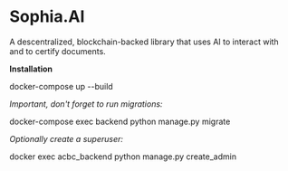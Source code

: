 # Sophia.AI
A descentralized, blockchain-backed library that uses AI to interact with and to certify documents.


**Installation**

docker-compose up --build

*Important, don't forget to run migrations:*

docker-compose exec backend python manage.py migrate

*Optionally create a superuser:*

docker exec acbc_backend python manage.py create_admin
